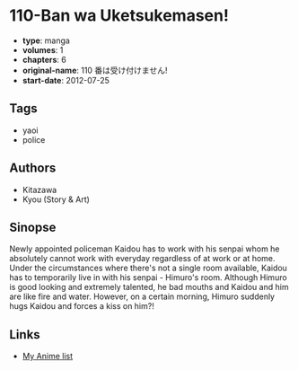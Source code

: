 # 110-Ban wa Uketsukemasen!

-   **type**: manga
-   **volumes**: 1
-   **chapters**: 6
-   **original-name**: 110 番は受け付けません!
-   **start-date**: 2012-07-25

## Tags

-   yaoi
-   police

## Authors

-   Kitazawa
-   Kyou (Story & Art)

## Sinopse

Newly appointed policeman Kaidou has to work with his senpai whom he absolutely cannot work with everyday regardless of at work or at home. Under the circumstances where there's not a single room available, Kaidou has to temporarily live in with his senpai - Himuro's room. Although Himuro is good looking and extremely talented, he bad mouths and Kaidou and him are like fire and water. However, on a certain morning, Himuro suddenly hugs Kaidou and forces a kiss on him?!

## Links

-   [My Anime list](https://myanimelist.net/manga/44511/110-Ban_wa_Uketsukemasen)
